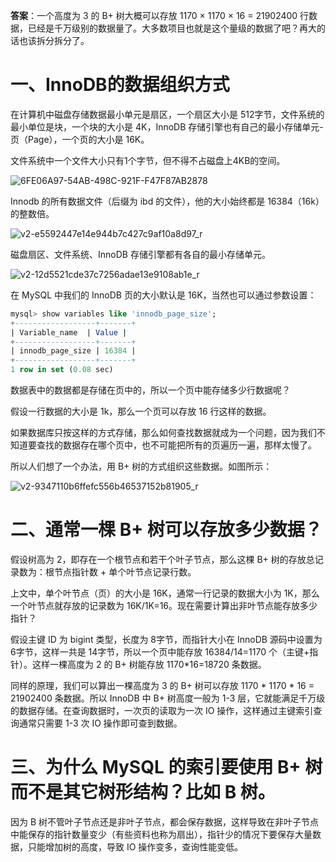 **答案**：一个高度为 3 的 B+ 树大概可以存放 1170 × 1170 × 16 = 21902400 行数据，已经是千万级别的数据量了。大多数项目也就是这个量级的数据了吧？再大的话也该拆分拆分了。

# 一、InnoDB的数据组织方式

在计算机中磁盘存储数据最小单元是扇区，一个扇区大小是 512字节，文件系统的最小单位是块，一个块的大小是 4K，InnoDB 存储引擎也有自己的最小存储单元-页（Page），一个页的大小是 16K。

文件系统中一个文件大小只有1个字节，但不得不占磁盘上4KB的空间。

![6FE06A97-54AB-498C-921F-F47F87AB2878](http://snail-resources.oss-cn-beijing.aliyuncs.com/1623815195.555636XcsE36KChj.png)

Innodb 的所有数据文件（后缀为 ibd 的文件），他的大小始终都是 16384（16k）的整数倍。

![v2-e5592447e14e944b7c427c9af10a8d97_r](http://snail-resources.oss-cn-beijing.aliyuncs.com/1623815208.143056dExfiMCypl.jpg)

磁盘扇区、文件系统、InnoDB 存储引擎都有各自的最小存储单元。

![v2-12d5521cde37c7256adae13e9108ab1e_r](http://snail-resources.oss-cn-beijing.aliyuncs.com/1623815228.4095519bNG54XUHxB.jpg)

在 MySQL 中我们的 InnoDB 页的大小默认是 16K，当然也可以通过参数设置：

```sql
mysql> show variables like 'innodb_page_size';
+------------------+-------+
| Variable_name  | Value |
+------------------+-------+
| innodb_page_size | 16384 |
+------------------+-------+
1 row in set (0.08 sec)
```

数据表中的数据都是存储在页中的，所以一个页中能存储多少行数据呢？

假设一行数据的大小是 1k，那么一个页可以存放 16 行这样的数据。

如果数据库只按这样的方式存储，那么如何查找数据就成为一个问题，因为我们不知道要查找的数据存在哪个页中，也不可能把所有的页遍历一遍，那样太慢了。

所以人们想了一个办法，用 B+ 树的方式组织这些数据。如图所示：

![v2-9347110b6ffefc556b46537152b81905_r](http://snail-resources.oss-cn-beijing.aliyuncs.com/1623815251.5661sIcQB0ivVT.jpg)

# 二、通常一棵 B+ 树可以存放多少数据？

假设树高为 2，即存在一个根节点和若干个叶子节点，那么这棵 B+ 树的存放总记录数为：根节点指针数 + 单个叶节点记录行数。

上文中，单个叶节点（页）的大小是 16K，通常一行记录的数据大小为 1K，那么一个叶节点就存放的记录数为 16K/1K=16。现在需要计算出非叶节点能存放多少指针？

假设主键 ID 为 bigint 类型，长度为 8字节，而指针大小在 InnoDB 源码中设置为 6字节，这样一共是 14字节，所以一个页中能存放 16384/14=1170 个（主键+指针）。这样一棵高度为 2 的 B+ 树能存放 1170*16=18720 条数据。

同样的原理，我们可以算出一棵高度为 3 的 B+ 树可以存放 1170 * 1170 * 16 = 21902400 条数据。所以 InnoDB 中 B+ 树高度一般为 1-3 层，它就能满足千万级的数据存储。在查询数据时，一次页的读取为一次 IO 操作，这样通过主键索引查询通常只需要 1-3 次 IO 操作即可查到数据。

# 三、为什么 MySQL 的索引要使用 B+ 树而不是其它树形结构？比如 B 树。

因为 B 树不管叶子节点还是非叶子节点，都会保存数据，这样导致在非叶子节点中能保存的指针数量变少（有些资料也称为扇出），指针少的情况下要保存大量数据，只能增加树的高度，导致 IO 操作变多，查询性能变低。
